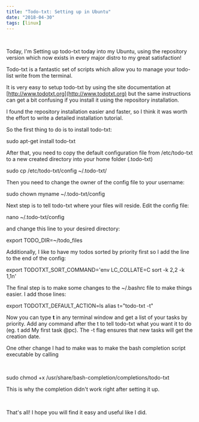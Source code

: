 ```yaml
---
title: "Todo-txt: Setting up in Ubuntu"
date: "2018-04-30"
tags: [linux]
---
```


 

Today, I'm Setting up todo-txt today into my Ubuntu, using the repository version which now exists in every major distro to my great satisfaction!

Todo-txt is a fantastic set of scripts which allow you to manage your todo-list write from the terminal.

It is very easy to setup todo-txt by using the site documentation at [http://www.todotxt.org](http://www.todotxt.org) but the same instructions can get a bit confusing if you install it using the repository installation.

I found the repository installation easier and faster, so I think it was worth the effort to write a detailed installation tutorial.

So the first thing to do is to install todo-txt:

sudo apt-get install todo-txt

After that, you need to copy the default configuration file from /etc/todo-txt to a new created directory into your home folder (.todo-txt)

sudo cp /etc/todo-txt/config ~/.todo-txt/ 

Then you need to change the owner of the config file to your username:

sudo chown myname ~/.todo-txt/config

Next step is to tell todo-txt where your files will reside. Edit the config file:

nano ~/.todo-txt/config 

and change this line to your desired directory:

export TODO\_DIR=~/todo\_files

Additionally, I like to have my todos sorted by priority first so I add the line to the end of the config:

export TODOTXT\_SORT\_COMMAND='env LC\_COLLATE=C sort -k 2,2 -k 1,1n'

The final step is to make some changes to the ~/.bashrc file to make things easier. I add those lines:

export TODOTXT\_DEFAULT\_ACTION=ls
alias t="todo-txt -t"

Now you can type **t** in any terminal window and get a list of your tasks by priority. Add any command after the t to tell todo-txt what you want it to do (eg. t add My first task @pc). The -t flag ensures that new tasks will get the creation date.

One other change I had to make was to make the bash completion script executable by calling

 

sudo chmod +x /usr/share/bash-completion/completions/todo-txt

This is why the completion didn't work right after setting it up.

 

That's all! I hope you will find it easy and useful like I did.
